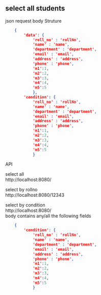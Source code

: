 ## select all students
json request body Struture
```json
    {
        'data': {
            'roll_no' : 'rollNo',
	        'name' : 'name',
        	'department' : 'department',
	        'email' : 'email',
    	    'address' : 'address',
    	    'phone' : 'phone',
            'm1':1,
            'm2':2,
            'm3':3,
            'm4':4,
            'm5':5
            },
        'condition': {
            'roll_no' : 'rollNo',
	        'name' : 'name',
        	'department' : 'department',
	        'email' : 'email',
    	    'address' : 'address',
    	    'phone' : 'phone',
            'm1':1,
            'm2':2,
            'm3':3,
            'm4':4,
            'm5':5
            }
```

API

select all<br>
http://localhost:8080/

select by rollno
<br> http://localhost:8080/12343

select by condition <br> http://localhost:8080/ <br> body contains any/all the following fields
```json
    {
        'condition': {
            'roll_no' : 'rollNo',
	        'name' : 'name',
        	'department' : 'department',
	        'email' : 'email',
    	    'address' : 'address',
    	    'phone' : 'phone',
            'm1':1,
            'm2':2,
            'm3':3,
            'm4':4,
            'm5':5
            }
```